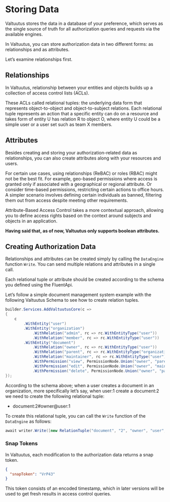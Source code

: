 # Storing Data

Valtuutus stores the data in a database of your preference, which serves as the single source of truth for all authorization queries and requests via the available engines.

In Valtuutus, you can store authorization data in two different forms: as relationships and as attributes.

Let’s examine relationships first.

## Relationships
In Valtuutus, relationship between your entities and objects builds up a collection of access control lists (ACLs).

These ACLs called relational tuples: the underlying data form that represents object-to-object and object-to-subject relations. 
Each relational tuple represents an action that a specific entity can do on a resource and takes form of entity U has relation R to object O, where entity U could be a simple user or a user set such as team X members.

## Attributes
Besides creating and storing your authorization-related data as relationships, you can also create attributes along with your resources and users.

For certain use cases, using relationships (ReBAC) or roles (RBAC) might not be the best fit. For example, geo-based permissions where access is granted only if associated with a geographical or regional attribute. Or consider time-based permissions, restricting certain actions to office hours. A simpler scenario involves defining certain individuals as banned, filtering them out from access despite meeting other requirements.

Attribute-Based Access Control takes a more contextual approach, allowing you to define access rights based on the context around subjects and objects in an application.


**Having said that, as of now, Valtuutus only supports boolean attributes.**

## Creating Authorization Data
Relationships and attributes can be created simply by calling the `DataEngine` function `Write`.
You can send multiple relations and attributes in a single call.

Each relational tuple or attribute should be created according to the schema you defined using the FluentApi.

Let’s follow a simple document management system example with the following Valtuutus Schema to see how to create relation tuples.

```csharp
builder.Services.AddValtuutusCore(c =>
{
    c
        .WithEntity("user")
        .WithEntity("organization")
            .WithRelation("admin", rc => rc.WithEntityType("user"))
            .WithRelation("member", rc => rc.WithEntityType("user"))
        .WithEntity("document")
            .WithRelation("owner", rc => rc.WithEntityType("user"))
            .WithRelation("parent", rc => rc.WithEntityType("organization"))
            .WithRelation("maintainer", rc => rc.WithEntityType("user").WithEntityType("organization", "member"))
            .WithPermission("view", PermissionNode.Union("owner", "parent.member", "maintainer", "parent.admin"))
            .WithPermission("edit", PermissionNode.Union("owner", "maintainer", "parent.admin"))
            .WithPermission("delete", PermissionNode.Union("owner", "parent.admin"));
});
```
According to the schema above; when a user creates a document in an organization, more specifically let’s say, when user:1 create a document:2 we need to create the following relational tuple:
- document:2#owner@user:1

To create this relational tuple, you can call the `Write` function of the `DataEngine` as follows:

```csharp
await writer.Write([new RelationTuple("document", "2", "owner", "user", "1")], [], default);
```

### Snap Tokens
In Valtuutus, each modification to the authorization data returns a snap token.
```json
{
  "snapToken": "VrP43"
}
```
This token consists of an encoded timestamp, which in later versions will be used to get fresh results in access control queries.

